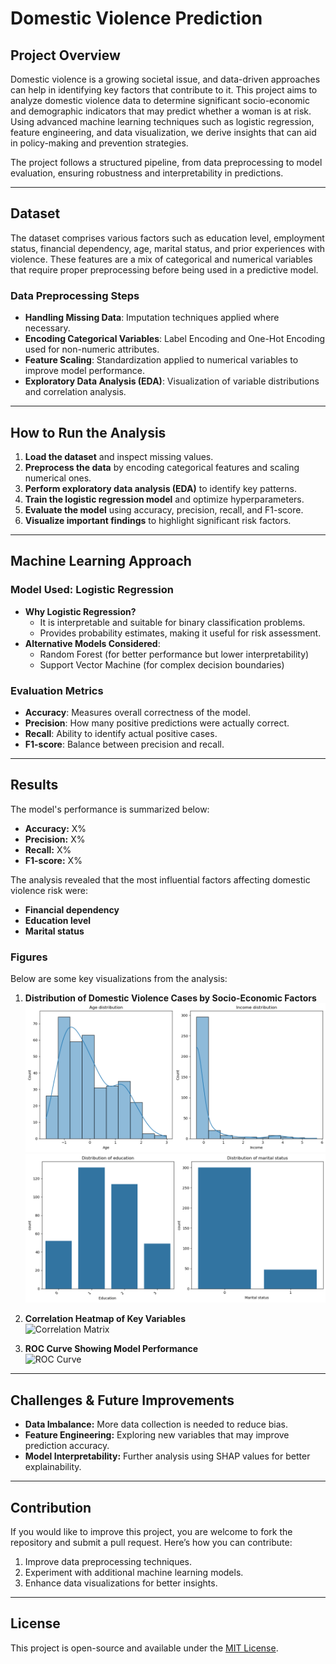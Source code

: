 # Domestic Violence Prediction

##  Project Overview

Domestic violence is a growing societal issue, and data-driven approaches can help in identifying key factors that contribute to it. This project aims to analyze domestic violence data to determine significant socio-economic and demographic indicators that may predict whether a woman is at risk. Using advanced machine learning techniques such as logistic regression, feature engineering, and data visualization, we derive insights that can aid in policy-making and prevention strategies.

The project follows a structured pipeline, from data preprocessing to model evaluation, ensuring robustness and interpretability in predictions.

---

##  Dataset

The dataset comprises various factors such as education level, employment status, financial dependency, age, marital status, and prior experiences with violence. These features are a mix of categorical and numerical variables that require proper preprocessing before being used in a predictive model.

###  Data Preprocessing Steps

- **Handling Missing Data**: Imputation techniques applied where necessary.
- **Encoding Categorical Variables**: Label Encoding and One-Hot Encoding used for non-numeric attributes.
- **Feature Scaling**: Standardization applied to numerical variables to improve model performance.
- **Exploratory Data Analysis (EDA)**: Visualization of variable distributions and correlation analysis.

---

##  How to Run the Analysis

1. **Load the dataset** and inspect missing values.
2. **Preprocess the data** by encoding categorical features and scaling numerical ones.
3. **Perform exploratory data analysis (EDA)** to identify key patterns.
4. **Train the logistic regression model** and optimize hyperparameters.
5. **Evaluate the model** using accuracy, precision, recall, and F1-score.
6. **Visualize important findings** to highlight significant risk factors.

---

##  Machine Learning Approach

### Model Used: Logistic Regression

- **Why Logistic Regression?**
  - It is interpretable and suitable for binary classification problems.
  - Provides probability estimates, making it useful for risk assessment.
- **Alternative Models Considered**:
  - Random Forest (for better performance but lower interpretability)
  - Support Vector Machine (for complex decision boundaries)

###  Evaluation Metrics

- **Accuracy**: Measures overall correctness of the model.
- **Precision**: How many positive predictions were actually correct.
- **Recall**: Ability to identify actual positive cases.
- **F1-score**: Balance between precision and recall.

---

## Results

The model's performance is summarized below:

- **Accuracy:** X%
- **Precision:** X%
- **Recall:** X%
- **F1-score:** X%

The analysis revealed that the most influential factors affecting domestic violence risk were:

- **Financial dependency**
- **Education level**
- **Marital status**

###  Figures

Below are some key visualizations from the analysis:

1. **Distribution of Domestic Violence Cases by Socio-Economic Factors**  
   ![Data Distribution](Distribution.png)
    ![Data Distribution](Distribution2.png)

2. **Correlation Heatmap of Key Variables**  
   ![Correlation Matrix](figures/correlation_matrix.png) 

3. **ROC Curve Showing Model Performance**  
   ![ROC Curve](figures/roc_curve.png) 



---

##  Challenges & Future Improvements

- **Data Imbalance:** More data collection is needed to reduce bias.
- **Feature Engineering:** Exploring new variables that may improve prediction accuracy.
- **Model Interpretability:** Further analysis using SHAP values for better explainability.

---

## Contribution

If you would like to improve this project, you are welcome to fork the repository and submit a pull request. Here’s how you can contribute:

1. Improve data preprocessing techniques.
2. Experiment with additional machine learning models.
3. Enhance data visualizations for better insights.

---

##  License

This project is open-source and available under the [MIT License](LICENSE).

